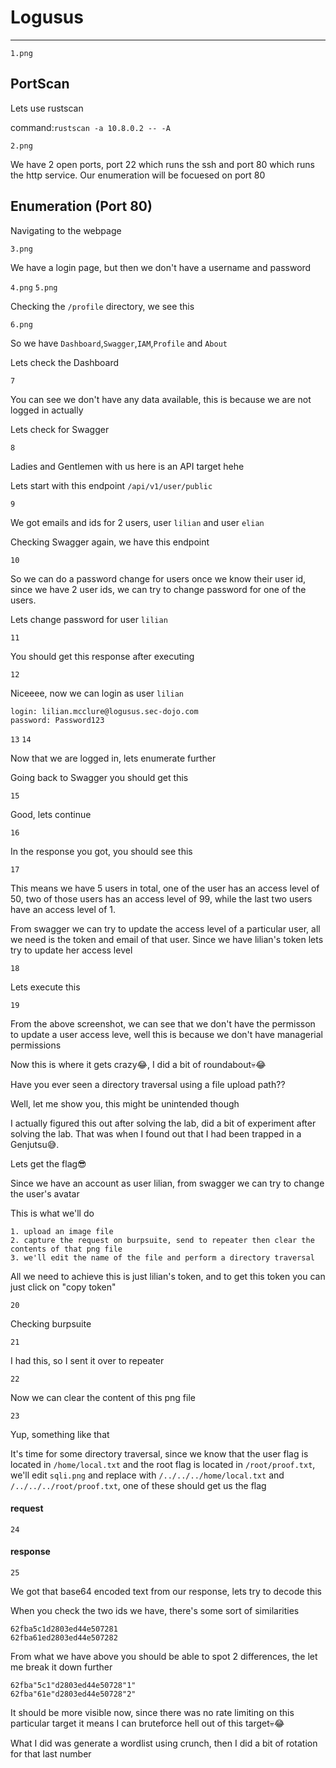# Logusus
<hr>

`1.png`

## PortScan

Lets use rustscan

command:```rustscan -a 10.8.0.2 -- -A```

`2.png`

We have 2 open ports, port 22 which runs the ssh and port 80 which runs the http service. Our enumeration will be focuesed on port 80

## Enumeration (Port 80)

Navigating to the webpage

```3.png```

We have a login page, but then we don't have a username and password

`4.png`
`5.png`

Checking the ```/profile``` directory, we see this

`6.png`

So we have `Dashboard`,`Swagger`,`IAM`,`Profile` and `About`

Lets check the Dashboard

```7```

You can see we don't have any data available, this is because we are not logged in actually

Lets check for Swagger

`8`

Ladies and Gentlemen with us here is an API target hehe

Lets start with this endpoint ```/api/v1/user/public```

`9`

We got emails and ids for 2 users, user `lilian` and user `elian`

Checking Swagger again, we have this endpoint

`10`

So we can do a password change for users once we know their user id, since we have 2 user ids, we can try to change password for one of the users.

Lets change password for user ```lilian```

`11`

You should get this response after executing

`12`

Niceeee, now we can login as user ```lilian```

```
login: lilian.mcclure@logusus.sec-dojo.com
password: Password123
```

`13`
`14`

Now that we are logged in, lets enumerate further

Going back to Swagger you should get this

`15`

Good, lets continue

`16`

In the response you got, you should see this

`17`

This means we have 5 users in total, one of the user has an access level of 50, two of those users has an access level of 99, while the last two users have an access level of 1.

From swagger we can try to update the access level of a particular user, all we need is the token and email of that user. Since we have lilian's token lets try to update her access level

`18`

Lets execute this

`19`

From the above screenshot, we can see that we don't have the permisson to update a user access leve, well this is because we don't have managerial permissions



Now this is where it gets crazy😂, I did a bit of roundabout💀😂

Have you ever seen a directory traversal using a file upload path??

Well, let me show you, this might be unintended though

I actually figured this out after solving the lab, did a bit of experiment after solving the lab. That was when I found out that I had been trapped in a Genjutsu😅.

Lets get the flag😎

Since we have an account as user lilian, from swagger we can try to change the user's avatar

This is what we'll do
```
1. upload an image file
2. capture the request on burpsuite, send to repeater then clear the contents of that png file
3. we'll edit the name of the file and perform a directory traversal
```
All we need to achieve this is just lilian's token, and to get this token you can just click on "copy token" 

`20`

Checking burpsuite

`21`

I had this, so I sent it over to repeater

`22`

Now we can clear the content of this png file

`23`

Yup, something like that

It's time for some directory traversal, since we know that the user flag is located in ```/home/local.txt``` and the root flag is located in ```/root/proof.txt```, we'll edit ```sqli.png``` and replace with ```/../../../home/local.txt``` and ```/../../../root/proof.txt```, one of these should get us the flag

#### request
`24`

#### response
`25`

We got that base64 encoded text from our response, lets try to decode this




When you check the two ids we have, there's some sort of similarities

```
62fba5c1d2803ed44e507281
62fba61ed2803ed44e507282
```
From what we have above you should be able to spot 2 differences, the let me break it down further

```
62fba"5c1"d2803ed44e50728"1"
62fba"61e"d2803ed44e50728"2"
```
It should be more visible now, since there was no rate limiting on this particular target it means I can bruteforce hell out of this target💀😂

What I did was generate a wordlist using crunch, then I did a bit of rotation for that last number




















